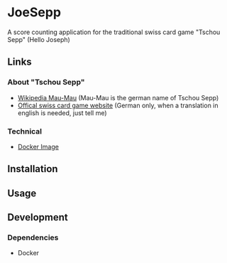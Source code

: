 # JoeSepp
A score counting application for the traditional swiss card game "Tschou Sepp" (Hello Joseph)

## Links
### About "Tschou Sepp"
- [Wikipedia Mau-Mau](https://en.wikipedia.org/wiki/Mau-Mau_(card_game)) (Mau-Mau is the german name of Tschou Sepp)
- [Offical swiss card game website](http://www.jassen.ch/jassen-lernen/jassarten-schweiz/tschau-sepp.html) (German only, when a translation in english is needed, just tell me)
### Technical
- [Docker Image](https://hub.docker.com/r/jocomol/joesepp)

## Installation

## Usage

## Development
### Dependencies
- Docker

